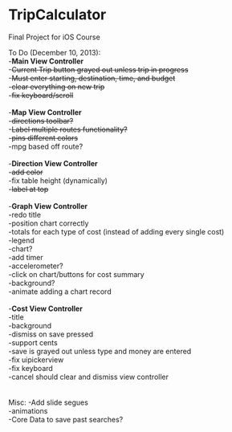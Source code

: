 TripCalculator
==============

Final Project for iOS Course

To Do (December 10, 2013):<br>
-<b>Main View Controller</b><br>
-~~Current Trip button grayed out unless trip in progress~~<br>
-~~Must enter starting, destination, time, and budget~~<br>
-~~clear everything on new trip~~<br>
-~~fix keyboard/scroll~~<br>
<br>
-<b>Map View Controller</b><br>
-~~directions toolbar?~~<br>
-~~Label multiple routes functionality?~~<br>
-~~pins different colors~~<br>
-mpg based off route?<br>
<br>
-<b>Direction View Controller</b><br>
-~~add color~~<br>
-fix table height (dynamically)<br>
-~~label at top~~<br>
<br>
-<b>Graph View Controller</b><br>
-redo title<br>
-position chart correctly<br>
-totals for each type of cost (instead of adding every single cost)<br>
-legend<br>
-chart?<br>
-add timer<br>
-accelerometer?<br>
-click on chart/buttons for cost summary<br>
-background?<br>
-animate adding a chart record<br>
<br>
-<b>Cost View Controller</b><br>
-title<br>
-background<br>
-dismiss on save pressed<br>
-support cents<br>
-save is grayed out unless type and money are entered<br>
-fix uipickerview<br>
-fix keyboard<br>
-cancel should clear and dismiss view controller<br>
<br><br>
Misc:
-Add slide segues<br>
-animations<br>
-Core Data to save past searches?<br>




